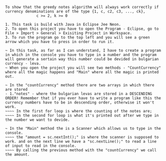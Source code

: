 ~~~~~~~~~~~~~~~~~ Getting the amount at a geometric progression
To show that the greedy notes algorithm will always work correctly if             currency denominations are of the type {1, c, c2, c3, ..., ck}, 
			  c >= 2, k >= 0

1. This task is build with Java in Eclipse Jee Neon.
2. To open this project you have to open the Program - Eclipse, go to File > Import > General > Exisiting Project in Workspace.
3. To run the program go to the top left and you will see a green arrow which you have to press in order to run it.

~ In this task, as far as I can understand, I have to create a program in which in the console you have to type in a number and the program will generate a sertain way this number could be devided in bulgarian currency - leva. 
~ When you open the project you will see two methods - "CountCurrency" where all the magic happens and "Main" where all the magic is printed out. 

~ In the "countCurrency" method there are two arrays in which there are stored
- 1."notes" - where the bulgarian levas are stored in a DESCENDING ORDER! Remember that if you ever have to write a program like this the currency numbers have to be in descending order, otherwise it won't work. 
~~~~ In the first for loop is where the counting of the notes are;
~~~~ In the second for loop is what it's printed out after we type in the number we want to devide.

~ In the "Main" method the is a Scanner which allows us to type in the console.
~~~~ the "amount = sc.nextInt();" is where the scanner is supposed to work. and on the next line we have a "sc.nextLine();" to read a line of input to read in the console.
~~~~ By calling the previous method with the "countCurrency" we call the amount. 
